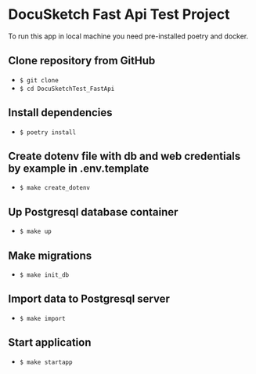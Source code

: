 # DocuSketch Fast Api Test Project

To run this app in local machine you need pre-installed poetry and docker.
## Clone repository from GitHub
- ```$ git clone ```
- ```$ cd DocuSketchTest_FastApi ```
## Install dependencies
- ```$ poetry install```
## Create dotenv file with db and web credentials by example in .env.template
- ```$ make create_dotenv```
## Up Postgresql database container
- ```$ make up```
## Make migrations
- ```$ make init_db```
## Import data to Postgresql server
- ```$ make import```
## Start application
- ```$ make startapp```